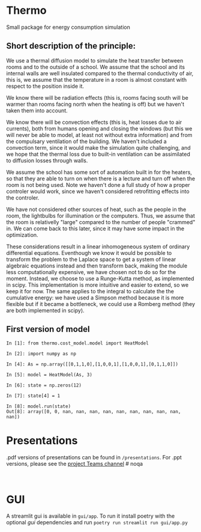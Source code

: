 # Thermo
Small package for energy consumption simulation

## Short description of the principle:
We use a thermal diffusion model to simulate the heat transfer between rooms and to the outside of a school.
We assume that the school and its internal walls are well insulated compared to the thermal conductivity of air,
this is, we assume that the temperature in a room is almost constant with respect to the position inside it.

We know there will be radiation effects (this is, rooms facing south will be warmer than rooms facing north when the
heating is off) but we haven't taken them into account.

We know there will be convection effects (this is, heat losses due to air currents), both from humans opening and
closing the windows (but this we will never be able to model, at least not without extra information) and from
the compulsary ventilation of the building. We haven't included a convection term, since it would make the simulation
quite challenging, and we hope that the thermal loss due to built-in ventilation can be assimilated to diffusion losses
through walls.

We assume the school has some sort of automation built in for the heaters, so that they are able to turn on
when there is a lecture and turn off when the room is not being used. Note we haven't done a full study of how a proper
controler would work, since we haven't considered retrofitting effects into the controler.

We have not considered other sources of heat, such as the people in the room, the lightbulbs for illumination or the computers.
Thus, we assume that the room is relativelly "large" compared to the number of people "crammed" in. We can come back to this later,
since it may have some impact in the optimization.

These considerations result in a linear inhomogeneous system of ordinary differential equations. Eventhough we know it would
be possible to transform the problem to the Laplace space to get a system of linear algebraic equations instead and then
transform back, making the module less computationally expensive, we have chosen not to do so for the moment. Instead, we
choose to use a Runge-Kutta method, as implemented in scipy. This implementation is more intuitive and easier to extend,
so we keep it for now. The same applies to the integral to calculate the the cumulative energy: we have used a Simpson method
because it is more flexible but if it became a bottleneck, we could use a Romberg method (they are both implemented in scipy).



## First version of model
```ipython
In [1]: from thermo.cost_model.model import HeatModel

In [2]: import numpy as np

In [4]: As = np.array([[0,1,1,0],[1,0,0,1],[1,0,0,1],[0,1,1,0]])

In [5]: model = HeatModel(As, 3)

In [6]: state = np.zeros(12)

In [7]: state[4] = 1

In [8]: model.run(state)
Out[8]: array([0, 0, nan, nan, nan, nan, nan, nan, nan, nan, nan, nan])
```


# Presentations
.pdf versions of presentations can be found in `/presentations`.
For .ppt versions, please see the [project Teams channel](https://itellicloud.sharepoint.com/:p:/r/teams/MSTeams_GovTechProject-INTERNNDBS/Shared%20Documents/INTERN%20NDBS/AI-S3-review.pptx?d=w3f5b518c54504a60bc4061387aa50a81&csf=1&web=1&e=3jwbN3) # noqa

<br>

# GUI
A streamlit gui is available in `gui/app`. To run it install poetry with the optional *gui* dependencies and run `poetry run streamlit run gui/app.py`
